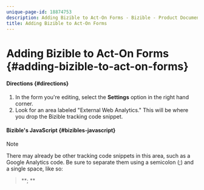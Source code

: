 ```yaml
---
unique-page-id: 18874753
description: Adding Bizible to Act-On Forms - Bizible - Product Documentation
title: Adding Bizible to Act-On Forms
---
```


# Adding Bizible to Act-On Forms {#adding-bizible-to-act-on-forms}

#### Directions {#directions}

1. In the form you're editing, select the **Settings** option in the right hand corner.
1. Look for an area labeled "External Web Analytics." This will be where you drop the Bizible tracking code snippet.

#### Bizible's JavaScript {#bizibles-javascript}

*<script type="text/javascript" src="//cdn.bizible.com/scripts/bizible.js" async=""></script>*

>[!NOTE]
>
>There may already be other tracking code snippets in this area, such as a Google Analytics code. Be sure to separate them using a semicolon (;) and a single space, like so:   
  
><script type="text/javascript" src="//cdn.bizible.com/scripts/bizible.js" async=""></script>**; **<script async="true" type="someothercode" src="someotherfile.js" ></script>


